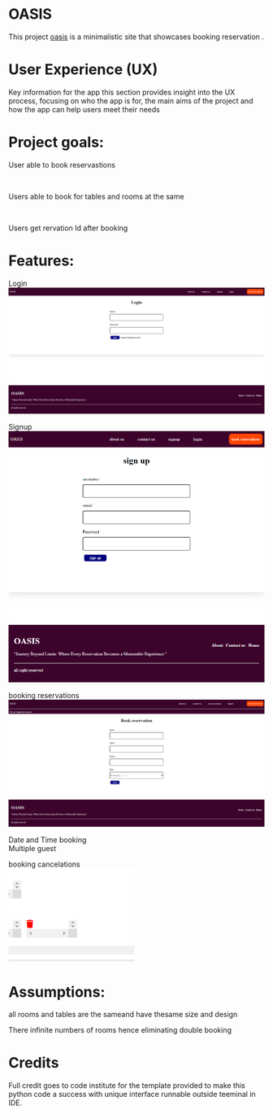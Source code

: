 # OASIS
This project [oasis](https://mave212.pythonanywhere.com/) is a minimalistic site that showcases booking reservation . 
<!-- ![home](/assets/images/finterface.png) -->
# User Experience (UX)
Key information for the app
this section provides insight into the UX process, focusing on who the app is for, the main aims of the project and how the app can help users meet their needs
<!-- 
![exit](/assets/images/exit.png) -->

# Project goals:<br>
 User able to book reservastions
<!-- ![input](/assets/images/inputinterface.png)  -->
<br>

Users able to book for tables and rooms at the same
<!-- ![option](/assets/images/priceoption.png) -->
<br>

Users get rervation Id after booking

# Features:<br>
Login
![input](assets/1705656646441.png) <br>

Signup
![input](assets/1705656564950.png) <br>

booking reservations
![input](assets/1705656725812.png) <br>

   Date and Time booking<br>
   Multiple guest<br>


booking cancelations<br>
![input](assets/1705656799278.png) <br>


# Assumptions:<br>
all rooms and tables are the sameand have thesame size and design
<br>

There infinite numbers of rooms hence eliminating double booking
<br>





# Credits<br>
Full credit goes to code institute for the template provided to make this python code a success with unique interface runnable outside teeminal in IDE.
